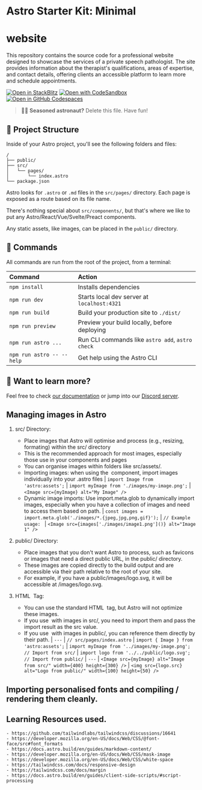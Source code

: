 # Astro Starter Kit: Minimal

# website
This repository contains the source code for a professional website designed to showcase the services of a private speech pathologist. The site provides information about the therapist's qualifications, areas of expertise, and contact details, offering clients an accessible platform to learn more and schedule appointments.

[![Open in StackBlitz](https://developer.stackblitz.com/img/open_in_stackblitz.svg)](https://stackblitz.com/github/withastro/astro/tree/latest/examples/minimal)
[![Open with CodeSandbox](https://assets.codesandbox.io/github/button-edit-lime.svg)](https://codesandbox.io/p/sandbox/github/withastro/astro/tree/latest/examples/minimal)
[![Open in GitHub Codespaces](https://github.com/codespaces/badge.svg)](https://codespaces.new/withastro/astro?devcontainer_path=.devcontainer/minimal/devcontainer.json)

> 🧑‍🚀 **Seasoned astronaut?** Delete this file. Have fun!

## 🚀 Project Structure

Inside of your Astro project, you'll see the following folders and files:

```text
/
├── public/
├── src/
│   └── pages/
│       └── index.astro
└── package.json
```

Astro looks for `.astro` or `.md` files in the `src/pages/` directory. Each page is exposed as a route based on its file name.

There's nothing special about `src/components/`, but that's where we like to put any Astro/React/Vue/Svelte/Preact components.

Any static assets, like images, can be placed in the `public/` directory.

## 🧞 Commands

All commands are run from the root of the project, from a terminal:

| Command                   | Action                                           |
| :------------------------ | :----------------------------------------------- |
| `npm install`             | Installs dependencies                            |
| `npm run dev`             | Starts local dev server at `localhost:4321`      |
| `npm run build`           | Build your production site to `./dist/`          |
| `npm run preview`         | Preview your build locally, before deploying     |
| `npm run astro ...`       | Run CLI commands like `astro add`, `astro check` |
| `npm run astro -- --help` | Get help using the Astro CLI                     |

## 👀 Want to learn more?

Feel free to check [our documentation](https://docs.astro.build) or jump into our [Discord server](https://astro.build/chat).

## Managing images in Astro

1. src/ Directory:
    - Place images that Astro will optimise and process (e.g., resizing, formating) within the src/ directory
    - This is the recommended approach for most images, especially those use in your components and pages
    - You can organise images within folders like src/assets/.
    - Importing images: when using the <Image /> component, import images individually into your .astro files
    | `import Image from 'astro:assets';`
    | `import myImage from './images/my-image.png';`
    | `<Image src={myImage} alt="My Image" />`
    - Dynamic image imports: Use import.meta.glob to dynamically import images, especially when you have a collection of images and need to access them based on path.
    | `const images = import.meta.glob('./images/*.{jpeg,jpg,png,gif}');`
    | `// Example usage: `
    | `<Image src={images['./images/image1.png']()} alt="Image 1" />`

2. public/ Directory:
    - Place images that you don't want Astro to process, such as favicons or images that need a direct public URL, in the public/ directory. 
    - These images are copied directly to the build output and are accessible via their path relative to the root of your site. 
    - For example, if you have a public/images/logo.svg, it will be accessible at /images/logo.svg.

2. HTML <img> Tag:
    - You can use the standard HTML <img> tag, but Astro will not optimize these images. 
    - If you use <img> with images in src/, you need to import them and pass the import result as the src value. 
    - If you use <img> with images in public/, you can reference them directly by their path. 
    | `---`
    | `// src/pages/index.astro`
    | `import { Image } from 'astro:assets';`
    | `import myImage from '../images/my-image.png'; // Import from src/`
    | `import logo from '../../public/logo.svg'; // Import from public/`
    | `---`
    | `<Image src={myImage} alt="Image from src/" width={400} height={300} />`
    | `<img src={logo.src} alt="Logo from public/" width={100} height={50} />`

## Importing personalised fonts and compiling / rendering them cleanly.

## Learning Resources used.
    - https://github.com/tailwindlabs/tailwindcss/discussions/16641
    - https://developer.mozilla.org/en-US/docs/Web/CSS/@font-face/src#font_formats
    - https://docs.astro.build/en/guides/markdown-content/
    - https://developer.mozilla.org/en-US/docs/Web/CSS/mask-image
    - https://developer.mozilla.org/en-US/docs/Web/CSS/white-space
    - https://tailwindcss.com/docs/responsive-design
    - https://tailwindcss.com/docs/margin
    - https://docs.astro.build/en/guides/client-side-scripts/#script-processing
    
